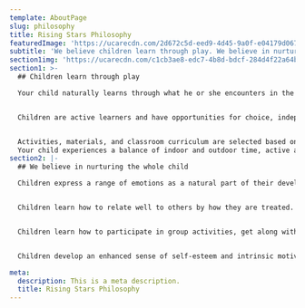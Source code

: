 ```yaml
---
template: AboutPage
slug: philosophy
title: Rising Stars Philosophy
featuredImage: 'https://ucarecdn.com/2d672c5d-eed9-4d45-9a0f-e04179d067a6/'
subtitle: 'We believe children learn through play. We believe in nurturing your child’s development in social, emotional, cognitive, and physical skills. We respect your child’s individual differences.'
section1img: 'https://ucarecdn.com/c1cb3ae8-edc7-4b8d-bdcf-284d4f22a64b/babyinmirror.jpg'
section1: >-
  ## Children learn through play

  Your child naturally learns through what he or she encounters in the world. Our teachers create a developmentally appropriate environment for your child to play, create, move, experiment, and express themselves.


  Children are active learners and have opportunities for choice, independence, and learning through hands-on play.


  Activities, materials, and classroom curriculum are selected based on your child’s social, emotional, physical, and congnitive abiltities.
  Your child experiences a balance of indoor and outdoor time, active and quiet play, and individual, small, and large group experiences.
section2: |-
  ## We believe in nurturing the whole child

  Children express a range of emotions as a natural part of their development. We identify and acknowledge these emotions and create opportunities for your child to express them in healthy, constructive ways.


  Children learn how to relate well to others by how they are treated. Teachers treat children, other staff, and parents with respect, kindness, and empathy.


  Children learn how to participate in group activities, get along with peers, and develop trust for adults. We support your child by creating meaningful interactions with others, nurturing friendships, and teaching conflict resolution skills at every age.


  Children develop an enhanced sense of self-esteem and intrinsic motivation through competence and mastery of tasks. Your child grows in independence and self-reliance through routines and activities.

meta:
  description: This is a meta description.
  title: Rising Stars Philosophy
---
```

